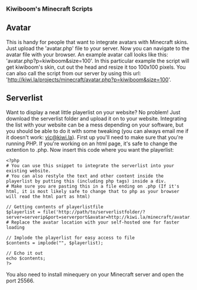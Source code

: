 ### Kiwiboom's Minecraft Scripts
## Avatar
This is handy for people that want to integrate avatars with Minecraft skins. Just upload the 'avatar.php' file to your server. Now you can navigate to the avatar file with your browser. An example avatar call looks like this: 'avatar.php?p=kiwiboom&size=100'. In this particular example the script will get kiwiboom's skin, cut out the head and resize it too 100x100 pixels. You can also call the script from our server by using this url: 'http://kiwi.la/projects/minecraft/avatar.php?p=kiwiboom&size=100'.

## Serverlist
Want to display a neat little playerlist on your website? No problem! Just download the serverlist folder and upload it on to your website. Integrating the list with your website can be a mess depending on your software, but you should be able to do it with some tweaking (you can always email me if it doesn't work: vic@kiwi.la).
First up you'll need to make sure that you're running PHP. If you're working on an html page, it's safe to change the extention to .php. Now insert this code where you want the playerlist:

```
<?php
# You can use this snippet to integrate the serverlist into your existing website.
# You can also restyle the text and other content inside the playerlist by putting this (including php tags) inside a div.
# Make sure you are pasting this in a file ending on .php (If it's html, it is most likely safe to change that to php as your browser will read the html part as html)

// Getting contents of playerlistfile
$playerlist = file('http://path/to/serverlistfolder/?server=serverip&port=serverport&avatar=http://kiwi.la/minecraft/avatar.php'); # Replace the avatar location with your self-hosted one for faster loading

// Implode the playerlist for easy access to file
$contents = implode("", $playerlist);

// Echo it out
echo $contents;
?>
```

You also need to install minequery on your Minecraft server and open the port 25566.